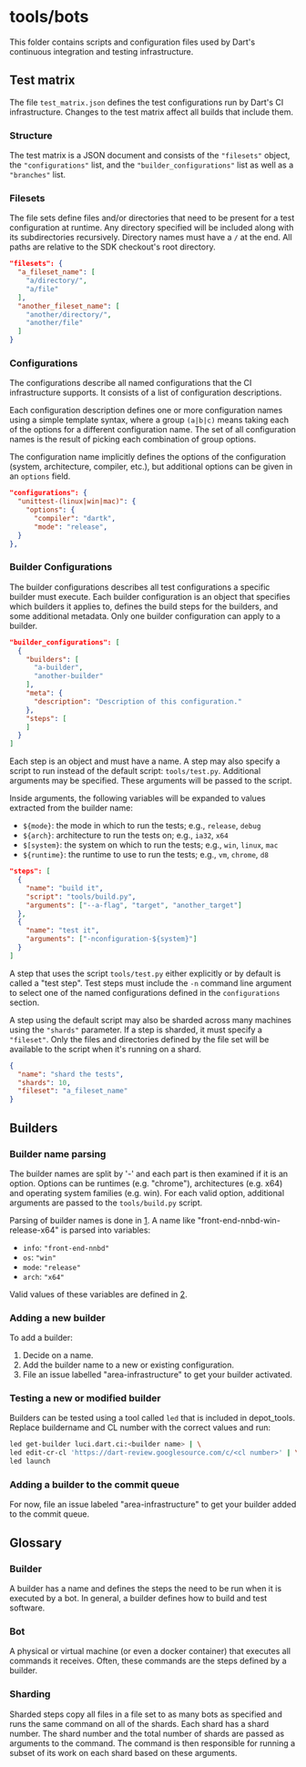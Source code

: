 # tools/bots

This folder contains scripts and configuration files used by Dart's continuous
integration and testing infrastructure.

## Test matrix

The file `test_matrix.json` defines the test configurations run by Dart's CI
infrastructure. Changes to the test matrix affect all builds that include them.

### Structure

The test matrix is a JSON document and consists of the `"filesets"` object, the
`"configurations"` list, and the `"builder_configurations"` list as well as a
`"branches"` list.

### Filesets

The file sets define files and/or directories that need to be present for a test
configuration at runtime. Any directory specified will be included along with
its subdirectories recursively. Directory names must have a `/` at the end. All
paths are relative to the SDK checkout's root directory.

```json
"filesets": {
  "a_fileset_name": [
    "a/directory/",
    "a/file"
  ],
  "another_fileset_name": [
    "another/directory/",
    "another/file"
  ]
}
```

### Configurations

The configurations describe all named configurations that the CI infrastructure
supports. It consists of a list of configuration descriptions.

Each configuration description defines one or more configuration names using a
simple template syntax, where a group `(a|b|c)` means taking each of the
options for a different configuration name. The set of all configuration names
is the result of picking each combination of group options.

The configuration name implicitly defines the options of the configuration
(system, architecture, compiler, etc.), but additional options can be given in
an `options` field.

```json
"configurations": {
  "unittest-(linux|win|mac)": {
    "options": {
      "compiler": "dartk",
      "mode": "release",
  }
},
```

### Builder Configurations

The builder configurations describes all test configurations a specific builder
must execute. Each builder configuration is an object that specifies which
builders it applies to, defines the build steps for the builders, and some
additional metadata. Only one builder configuration can apply to a builder.

```json
"builder_configurations": [
  {
    "builders": [
      "a-builder",
      "another-builder"
    ],
    "meta": {
      "description": "Description of this configuration."
    },
    "steps": [
    ]
  }
]
```

Each step is an object and must have a name. A step may also specify a script to
run instead of the default script: `tools/test.py`. Additional arguments may be
specified. These arguments will be passed to the script.

Inside arguments, the following variables will be expanded to values extracted
from the builder name:
- `${mode}`: the mode in which to run the tests; e.g., `release`, `debug`
- `${arch}`: architecture to run the tests on; e.g., `ia32`, `x64`
- `$[system}`: the system on which to run the tests; e.g., `win`, `linux`, `mac`
- `${runtime}`: the runtime to use to run the tests; e.g., `vm`, `chrome`, `d8`

```json
"steps": [
  {
    "name": "build it",
    "script": "tools/build.py",
    "arguments": ["--a-flag", "target", "another_target"]
  },
  {
    "name": "test it",
    "arguments": ["-nconfiguration-${system}"]
  }
]
```

A step that uses the script `tools/test.py` either explicitly or by default is
called a "test step". Test steps must include the `-n` command line argument to
select one of the named configurations defined in the `configurations` section.

A step using the default script may also be sharded across many machines using
the `"shards"` parameter. If a step is sharded, it must specify a `"fileset"`.
Only the files and directories defined by the file set will be available to the
script when it's running on a shard.

```json
{
  "name": "shard the tests",
  "shards": 10,
  "fileset": "a_fileset_name"
}
```

## Builders

### Builder name parsing
The builder names are split by '-' and each part is then examined if it is an
option. Options can be runtimes (e.g. "chrome"), architectures (e.g. x64) and
operating system families (e.g. win). For each valid option, additional
arguments are passed to the `tools/build.py` script.

Parsing of builder names is done in [1]. A name like
"front-end-nnbd-win-release-x64" is parsed into variables:

- `info`: `"front-end-nnbd"`
- `os`: `"win"`
- `mode`: `"release"`
- `arch`: `"x64"`

Valid values of these variables are defined in [2].

[1]: https://dart.googlesource.com/recipes/+/535cf6e8ef1e11449acfc13c7bc61a530b765bd8/recipe_modules/dart/api.py#886
[2]: https://dart.googlesource.com/recipes/+/535cf6e8ef1e11449acfc13c7bc61a530b765bd8/recipe_modules/dart/__init__.py

### Adding a new builder
To add a builder:

1. Decide on a name.
2. Add the builder name to a new or existing configuration.
3. File an issue labelled "area-infrastructure" to get your builder activated.

### Testing a new or modified builder
Builders can be tested using a tool called `led` that is included in
depot_tools. Replace buildername and CL number with the correct values and run:

```bash
led get-builder luci.dart.ci:<builder name> | \
led edit-cr-cl 'https://dart-review.googlesource.com/c/<cl number>' | \
led launch
```

### Adding a builder to the commit queue
For now, file an issue labeled "area-infrastructure" to get your builder added
to the commit queue.

## Glossary

### Builder
A builder has a name and defines the steps the need to be run when it is
executed by a bot. In general, a builder defines how to build and test software.

### Bot
A physical or virtual machine (or even a docker container) that executes all
commands it receives. Often, these commands are the steps defined by a builder.

### Sharding
Sharded steps copy all files in a file set to as many bots as specified and
runs the same command on all of the shards. Each shard has a shard number. The
shard number and the total number of shards are passed as arguments to the
command. The command is then responsible for running a subset of its work on
each shard based on these arguments.
